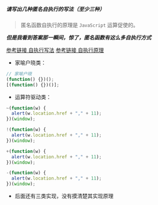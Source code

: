 ##### 请写出几种匿名自执行的写法（至少三种）

> 匿名函数自执行的原理是 `JavaScript` 运算促使的。

**_但是我看到答案那一瞬间，惊了，匿名函数有这么多自执行方式_**

[参考链接 自执行写法](https://my.oschina.net/pandao/blog/102647)
[参考链接 自执行原理](http://www.doc88.com/p-2018927853701.html)

- 家喻户晓类：

```js
// 家喻户晓
(function() {})();
[(function() {})()];
```

- 运算符驱动类：

```js
~(function(w) {
  alert(w.location.href + "," + 11);
})(window);

!(function(w) {
  alert(w.location.href + "," + 11);
})(window);

+(function(w) {
  alert(w.location.href + "," + 11);
})(window);

-(function(w) {
  alert(w.location.href + "," + 11);
})(window);
```

- 后面还有三类实现，没有摸清楚其实现原理